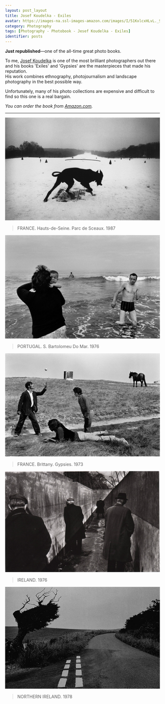 ```yaml
---
layout: post_layout
title: Josef Koudelka - Exiles
avatar: https://images-na.ssl-images-amazon.com/images/I/51KxlcxHLvL._SX258_BO1,204,203,200_.jpg
category: Photography
tags: [Photography - Photobook - Jesef Koudelka - Exiles]
identifier: posts
---
```


**Just republished**—one of the all-time great photo books.  
  
To me, [Josef Koudelka](https://www.magnumphotos.com/C.aspx?VP3=CMS3&VF=MAGO31_10_VForm&ERID=24KL535C7T) is one of the most brilliant photographers out there and his books 'Exiles' and 'Gypsies' are the masterpieces that made his reputation.  
His work combines ethnography, photojournalism and landscape photography in the best possible way.

Unfortunately, many of his photo collections are expensive and difficult to find so this one is a real bargain.

*You can order the book from [Amazon.com](https://www.amazon.com/Josef-Koudelka-Exiles-Czeslaw-Milosz/dp/1597112690/ "Josef Koudelka: Exiles Hardcover").*

---------------

![Josef Kudelka](/images/posts/josef_kudelka/josef_kudelka_dog.jpg "Josef Koudelka")
>FRANCE. Hauts-de-Seine. Parc de Sceaux. 1987

![Josef Kudelka](/images/posts/josef_kudelka/josef_kudelka_sea.jpg "Josef Koudelka")
>PORTUGAL. S. Bartolomeu Do Mar. 1976

![Josef Kudelka](/images/posts/josef_kudelka/josef_kudelka_horse.jpg "Josef Koudelka")
>FRANCE. Brittany. Gypsies. 1973

![Josef Kudelka](/images/posts/josef_kudelka/josef_kudelka_pee.jpg "Josef Koudelka")
>IRELAND. 1976

![Josef Kudelka](/images/posts/josef_kudelka/josef_kudelka_road.png "Josef Koudelka")
>NORTHERN IRELAND. 1978
